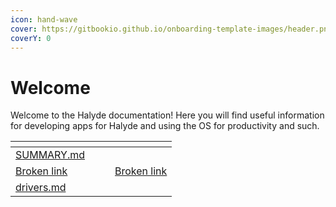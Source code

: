 ```yaml
---
icon: hand-wave
cover: https://gitbookio.github.io/onboarding-template-images/header.png
coverY: 0
---
```


# Welcome

Welcome to the Halyde documentation! Here you will find useful information for developing apps for Halyde and using the OS for productivity and such.

<table data-view="cards"><thead><tr><th data-type="content-ref"></th><th data-hidden data-card-cover data-type="files"></th><th data-hidden></th><th data-hidden data-card-target data-type="content-ref"></th></tr></thead><tbody><tr><td><a href="../SUMMARY.md">SUMMARY.md</a></td><td></td><td></td><td></td></tr><tr><td><a href="broken-reference">Broken link</a></td><td></td><td></td><td><a href="broken-reference">Broken link</a></td></tr><tr><td><a href="../kernel/drivers.md">drivers.md</a></td><td></td><td></td><td></td></tr></tbody></table>
